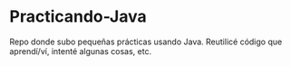 # Practicando-Java

Repo donde subo pequeñas prácticas usando Java.
Reutilicé código que aprendí/ví, intenté algunas cosas, etc.
